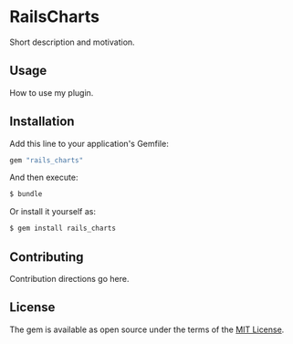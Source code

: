 # RailsCharts
Short description and motivation.

## Usage
How to use my plugin.

## Installation
Add this line to your application's Gemfile:

```ruby
gem "rails_charts"
```

And then execute:
```bash
$ bundle
```

Or install it yourself as:
```bash
$ gem install rails_charts
```

## Contributing
Contribution directions go here.

## License
The gem is available as open source under the terms of the [MIT License](https://opensource.org/licenses/MIT).
